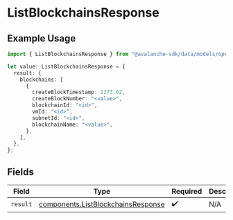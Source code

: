 # ListBlockchainsResponse

## Example Usage

```typescript
import { ListBlockchainsResponse } from "@avalanche-sdk/data/models/operations";

let value: ListBlockchainsResponse = {
  result: {
    blockchains: [
      {
        createBlockTimestamp: 2273.62,
        createBlockNumber: "<value>",
        blockchainId: "<id>",
        vmId: "<id>",
        subnetId: "<id>",
        blockchainName: "<value>",
      },
    ],
  },
};
```

## Fields

| Field                                                                                    | Type                                                                                     | Required                                                                                 | Description                                                                              |
| ---------------------------------------------------------------------------------------- | ---------------------------------------------------------------------------------------- | ---------------------------------------------------------------------------------------- | ---------------------------------------------------------------------------------------- |
| `result`                                                                                 | [components.ListBlockchainsResponse](../../models/components/listblockchainsresponse.md) | :heavy_check_mark:                                                                       | N/A                                                                                      |